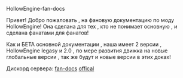 HollowEngine-fan-docs

Привет!
Добро пожаловать , на фановую документацию по моду HollowEngine!
Она сделана для тех , кто не понимает основную , и сделана фанатами для фанатов!

Как и БЕТА основной документации , наша имеет 2 версии , HollowEngine legasy и 2.0 , по мере развития движка на новые глобальные версии , так же будут и новые версии в этих доках!

Дискорд сервера:
[fan-docs](https://discord.gg/QK2c7Kcw)
[offical](https://discord.gg/qGPRjJNe)

